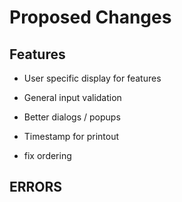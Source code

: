 # Proposed Changes  

## Features  

- User specific display for features  

- General input validation  
- Better dialogs / popups  

- Timestamp for printout  

- fix ordering  

## ERRORS  
